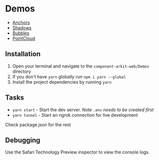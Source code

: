 # Demos

* [Anchors](src/js/demos/index/README.md)
* [Shadows](src/js/demos/shadows/README.md)
* [Bubbles](src/js/demos/bubbles/README.md)
* [PointCloud](src/js/demos/pointcloud/README.md)

## Installation

1. Open your terminal and navigate to the `component-arkit-web/Demos` directory
2. If you don't have `yarn` globally run `npm i yarn --global`
3. Install the project dependencies by running `yarn`

## Tasks

* `yarn start` - Start the dev server. *Note `.env` needs to be created first*
* `yarn tunnel` - Start an ngrok connection for live development

Check package.json for the rest

## Debugging

Use the Safari Technology Preview inspector to view the console logs.
